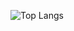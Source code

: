 ![Top Langs](https://github-readme-stats.vercel.app/api/top-langs/?username=Dolsity&layout=compact&theme=transparent&border_radius=5&langs_count=20)

